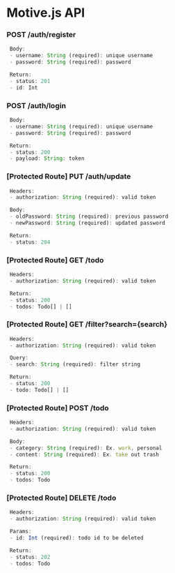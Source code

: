 # Motive.js API

### POST /auth/register
```js
 Body:
 - username: String (required): unique username
 - password: String (required): password

 Return:
 - status: 201
 - id: Int
```

### POST /auth/login
```js
 Body:
 - username: String (required): unique username
 - password: String (required): password

 Return:
 - status: 200
 - payload: String: token
```

### [Protected Route] PUT /auth/update
```js
 Headers:
 - authorization: String (required): valid token

 Body:
 - oldPassword: String (required): previous password
 - newPassword: String (required): updated password

 Return:
 - status: 204
```

### [Protected Route] GET /todo
```js
 Headers:
 - authorization: String (required): valid token

 Return:
 - status: 200
 - todos: Todo[] | []
```

### [Protected Route] GET /filter?search={search}
```js
 Headers:
 - authorization: String (required): valid token

 Query:
 - search: String (required): filter string

 Return:
 - status: 200
 - todo: Todo[] | []
```

### [Protected Route] POST /todo
```js
 Headers:
 - authorization: String (required): valid token

 Body:
 - category: String (required): Ex. work, personal
 - content: String (required): Ex. take out trash

 Return:
 - status: 200
 - todos: Todo
```

### [Protected Route] DELETE /todo
```js
 Headers:
 - authorization: String (required): valid token

 Params:
 - id: Int (required): todo id to be deleted

 Return:
 - status: 202
 - todos: Todo
```

